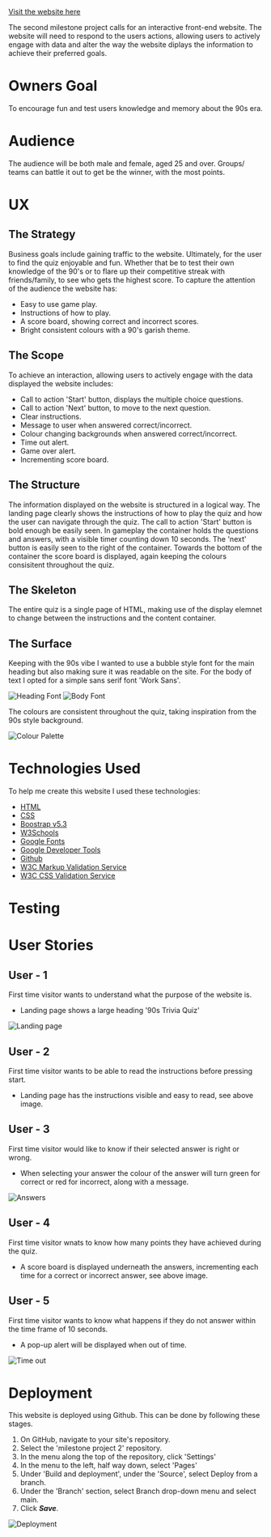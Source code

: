 [Visit the website here](https://lisa-bird.github.io/project-milestone-2/)

The second milestone project calls for an interactive front-end website. The website will need to respond to the users actions, allowing users to actively engage with data and alter the way the website diplays the information to achieve their preferred goals.

# Owners Goal
To encourage fun and test users knowledge and memory about the 90s era.

# Audience

The audience will be both male and female, aged 25 and over. Groups/ teams can battle it out to get be the winner, with the most points. 

# UX
## The Strategy
Business goals include gaining traffic to the website. Ultimately, for the user to find the quiz enjoyable and fun. Whether that be to test their own knowledge of the 90's or to flare up their competitive streak with friends/family, to see who gets the highest score. To capture the attention of the audience the website has:
* Easy to use game play.
* Instructions of how to play.
* A score board, showing correct and incorrect scores.
* Bright consistent colours with a 90's garish theme.
## The Scope
To achieve an interaction, allowing users to actively engage with the data displayed the website includes:
* Call to action 'Start' button, displays the multiple choice questions.
* Call to action 'Next' button, to move to the next question.
* Clear instructions.
* Message to user when answered correct/incorrect.
* Colour changing backgrounds when answered correct/incorrect.
* Time out alert.
* Game over alert.
* Incrementing score board.
## The Structure
The information displayed on the website is structured in a logical way. The landing page clearly shows the instructions of how to play the quiz and how the user can navigate through the quiz. The call to action 'Start' button is bold enough be easily seen. 
In gameplay the container holds the questions and answers, with a visible timer counting down 10 seconds. The 'next' button is easily seen to the right of the container. Towards the bottom of the container the score board is displayed, again keeping the colours consisitent throughout the quiz.
## The Skeleton
The entire quiz is a single page of HTML, making use of the display elemnet to change between the instructions and the content container.
## The Surface
Keeping with the 90s vibe I wanted to use a bubble style font for the main heading but also making sure it was readable on the site. For the body of text I opted for a simple sans serif font 'Work Sans'.  

![Heading Font](/assets/images/font2.jpg)
![Body Font](/assets/images/font1.jpg)

 The colours are consistent throughout the quiz, taking inspiration from the 90s style background.  

![Colour Palette](/assets/images/colours.jpg)

# Technologies Used
To help me create this website I used these technologies:

- [HTML](https://developer.mozilla.org/en-US/docs/Web/HTML)
- [CSS](https://developer.mozilla.org/en-US/docs/Web/CSS)
- [Boostrap v5.3](https://getbootstrap.com/)
- [W3Schools](https://www.w3schools.com/)
- [Google Fonts](https://fonts.google.com/)
- [Google Developer Tools](https://developer.chrome.com/docs/devtools/)
- [Github](https://github.com/)
- [W3C Markup Validation Service](https://validator.w3.org/)
- [W3C CSS Validation Service](https://jigsaw.w3.org/css-validator/validator)

# Testing

# User Stories
## User - 1
First time visitor wants to understand what the purpose of the website is.
* Landing page shows a large heading '90s Trivia Quiz'  

![Landing page](/assets/images/user-1.jpg)

## User - 2
First time visitor wants to be able to read the instructions before pressing start.
* Landing page has the instructions visible and easy to read, see above image.

## User - 3 
First time visitor would like to know if their selected answer is right or wrong. 
* When selecting your answer the colour of the answer will turn green for correct or red for incorrect, along with a message.

![Answers](/assets/images/user-3.jpg)

## User - 4
First time visitor wnats to know how many points they have achieved during the quiz.
* A score board is displayed underneath the answers, incrementing each time for a correct or incorrect answer, see above image.

## User - 5
First time visitor wants to know what happens if they do not answer within the time frame of 10 seconds.
* A pop-up alert will be displayed when out of time.

![Time out](/assets/images/user-5.jpg)

# Deployment

This website is deployed using Github. This can be done by  following these stages.
1.  On GitHub, navigate to your site's repository.
2.  Select the 'milestone project 2' repository.
3.  In the menu along the top of the repository, click 'Settings'
4.  In the menu to the left, half way down, select 'Pages'
5.  Under 'Build and deployment', under the 'Source', select Deploy from a branch.
6.  Under the 'Branch' section, select Branch drop-down menu and select main.
7.  Click ***Save***.

![Deployment](/assets/images/deploy.jpg)
